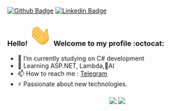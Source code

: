 

[![Github Badge](https://img.shields.io/badge/-Github-000?style=for-the-badge&logo=Github&logoColor=white&link=https://github.com/lucasgdb)](https://github.com/BrunnoG92)
[![Linkedin Badge](https://img.shields.io/badge/-LinkedIn-blue?style=for-the-badge&logo=Linkedin&logoColor=white&link=https://www.linkedin.com/in/rebeccamanzi/)](https://www.linkedin.com/in/brunnog92/)
### Hello! <img style="margin: 0 auto" src="https://github.com/ABSphreak/ABSphreak/blob/master/gifs/Hi.gif" height="50"> Welcome to my profile :octocat:

- 🔭 I’m currently studying on C# development
- 🌱 Learning ASP.NET, Lambda,💙AI
- 📫 How to reach me : [Telegram](https://t.me/BrunnoG92)
- ⚡ Passionate about new technologies.  

 
</p>

<p align="center">
  <img align="center" src="https://github-readme-stats.vercel.app/api?username=BrunnoG92&count_private=true&show_icons=true&hide_border=true" />
  <img align="center" src="https://github-readme-stats.vercel.app/api/top-langs/?username=BrunnoG92&count_private=true&show_icons=true&hide_border=true" />
</p>
</br>
</br>


